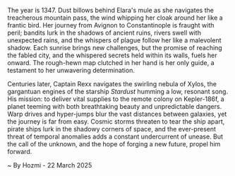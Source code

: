 
The year is 1347.  Dust billows behind Elara's mule as she navigates the treacherous mountain pass, the wind whipping her cloak around her like a frantic bird.  Her journey from Avignon to Constantinople is fraught with peril; bandits lurk in the shadows of ancient ruins, rivers swell with unexpected rains, and the whispers of plague follow her like a malevolent shadow.  Each sunrise brings new challenges, but the promise of reaching the fabled city, and the whispered secrets held within its walls, fuels her onward.  The rough-hewn map clutched in her hand is her only guide, a testament to her unwavering determination.

Centuries later, Captain Rexx navigates the swirling nebula of Xylos, the gargantuan engines of the starship *Stardust* humming a low, resonant song.  His mission: to deliver vital supplies to the remote colony on Kepler-186f, a planet teeming with both breathtaking beauty and unpredictable dangers.  Warp drives and hyper-jumps blur the vast distances between galaxies, yet the journey is far from easy.  Cosmic storms threaten to tear the ship apart, pirate ships lurk in the shadowy corners of space, and the ever-present threat of temporal anomalies adds a constant undercurrent of unease. But the call of the unknown, and the hope of forging a new future, propel him forward.

~ By Hozmi - 22 March 2025
